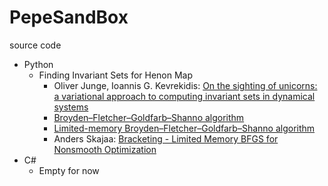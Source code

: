 # PepeSandBox
source code
* Python
  * Finding Invariant Sets for Henon Map
    * Oliver Junge, Ioannis G. Kevrekidis: [On the sighting of unicorns: a variational approach to computing invariant sets in dynamical systems](https://arxiv.org/abs/1610.04843)
    * [Broyden–Fletcher–Goldfarb–Shanno algorithm](https://en.wikipedia.org/wiki/Broyden%E2%80%93Fletcher%E2%80%93Goldfarb%E2%80%93Shanno_algorithm)
    * [Limited-memory Broyden–Fletcher–Goldfarb–Shanno algorithm](https://en.wikipedia.org/wiki/Limited-memory_BFGS)
    * Anders Skajaa: [Bracketing - Limited Memory BFGS for Nonsmooth Optimization](http://cs.nyu.edu/overton/mstheses/skajaa/msthesis.pdf)
* C#
  * Empty for now
